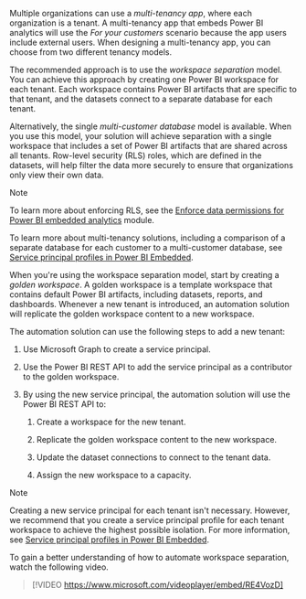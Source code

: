 Multiple organizations can use a *multi-tenancy app*, where each organization is a tenant. A multi-tenancy app that embeds Power BI analytics will use the *For your customers* scenario because the app users include external users. When designing a multi-tenancy app, you can choose from two different tenancy models.

The recommended approach is to use the *workspace separation* model. You can achieve this approach by creating one Power BI workspace for each tenant. Each workspace contains Power BI artifacts that are specific to that tenant, and the datasets connect to a separate database for each tenant.

Alternatively, the single *multi-customer database* model is available. When you use this model, your solution will achieve separation with a single workspace that includes a set of Power BI artifacts that are shared across all tenants. Row-level security (RLS) roles, which are defined in the datasets, will help filter the data more securely to ensure that organizations only view their own data.

> [!NOTE]
> To learn more about enforcing RLS, see the [Enforce data permissions for Power BI embedded analytics](/training/modules/power-bi-embedded-permissions-analytics/) module.
>
> To learn more about multi-tenancy solutions, including a comparison of a separate database for each customer to a multi-customer database, see [Service principal profiles in Power BI Embedded](/power-bi/developer/embedded/embed-multi-tenancy/?azure-portal=true).

When you're using the workspace separation model, start by creating a *golden workspace*. A golden workspace is a template workspace that contains default Power BI artifacts, including datasets, reports, and dashboards. Whenever a new tenant is introduced, an automation solution will replicate the golden workspace content to a new workspace.

The automation solution can use the following steps to add a new tenant:

1. Use Microsoft Graph to create a service principal.

1. Use the Power BI REST API to add the service principal as a contributor to the golden workspace.

1. By using the new service principal, the automation solution will use the Power BI REST API to:

    1. Create a workspace for the new tenant.

    1. Replicate the golden workspace content to the new workspace.

    1. Update the dataset connections to connect to the tenant data.

    1. Assign the new workspace to a capacity.

> [!NOTE]
> Creating a new service principal for each tenant isn't necessary. However, we recommend that you create a service principal profile for each tenant workspace to achieve the highest possible isolation. For more information, see [Service principal profiles in Power BI Embedded](/power-bi/developer/embedded/embed-multi-tenancy/?azure-portal=true).

To gain a better understanding of how to automate workspace separation, watch the following video.

> [!VIDEO https://www.microsoft.com/videoplayer/embed/RE4VozD]
